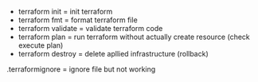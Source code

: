 - terraform init = init terraform
- terraform fmt = format terraform file
- terraform validate = validate terraform code
- terraform plan = run terraform without actually create resource (check execute plan)
- terraform destroy = delete apllied infrastructure (rollback)

.terraformignore = ignore file but not working